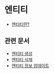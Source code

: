 # 엔티티

* [엔티티란?](https://stage.baas.io/docs/ko/devguide/data-model.html#entity)

## 관련 문서

* [엔티티 생성]()
* [엔티티 삭제]()
* [엔티티 정보 업데이트]()
